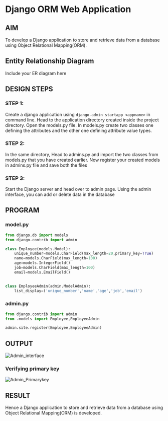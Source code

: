 # Django ORM Web Application

## AIM
To develop a Django application to store and retrieve data from a database using Object Relational Mapping(ORM).

## Entity Relationship Diagram

Include your ER diagram here

## DESIGN STEPS

### STEP 1:
Create a django application using ```django-admin startapp <appname>``` in command line.
Head to the application directory created inside the project directory. Open the models.py file.
In models.py create two classes one defining the attributes and the other one defining attribute value types.

### STEP 2:
In the same directory, Head to admins.py and import the two classes from models.py that you have created earlier.
Now register your created models in admins.py file and save both the files

### STEP 3:
Start the Django server and head over to admin page.
Using the admin interface, you can add or delete data in the database


## PROGRAM
### model.py
```python
from django.db import models
from django.contrib import admin

class Employee(models.Model):
    unique_number=models.CharField(max_length=20,primary_key=True)
    name=models.CharField(max_length=100)
    age=models.IntegerField()
    job=models.CharField(max_length=100)
    email=models.EmailField()
    

class EmployeeAdmin(admin.ModelAdmin):
    list_display=('unique_number','name','age','job','email')
```
### admin.py
```python
from django.contrib import admin
from .models import Employee,EmployeeAdmin

admin.site.register(Employee,EmployeeAdmin)
```

## OUTPUT
![Admin_interface](https://user-images.githubusercontent.com/119405038/209980350-e20b3d62-ac61-468f-a65e-7401525dc1ae.png)

### Verifying primary key
![Admin_Primarykey](https://user-images.githubusercontent.com/119405038/209980357-c95a7333-2532-4950-9bb3-812b65d225f1.png)


## RESULT
Hence a Django application to store and retrieve data from a database using Object Relational Mapping(ORM) is developed.
